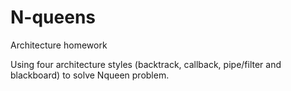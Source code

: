 # N-queens

Architecture homework

Using four architecture styles (backtrack, callback, pipe/filter and blackboard) to solve Nqueen problem.
